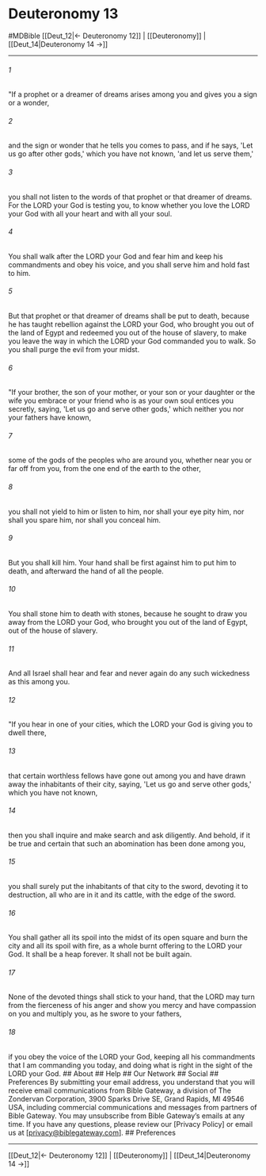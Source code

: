 # Deuteronomy 13
#MDBible
[[Deut_12|← Deuteronomy 12]] | [[Deuteronomy]] | [[Deut_14|Deuteronomy 14 →]]

***






###### 1 


"If a prophet or a dreamer of dreams arises among you and gives you a sign or a wonder, 





###### 2 


and the sign or wonder that he tells you comes to pass, and if he says, 'Let us go after other gods,' which you have not known, 'and let us serve them,' 





###### 3 


you shall not listen to the words of that prophet or that dreamer of dreams. For the LORD your God is testing you, to know whether you love the LORD your God with all your heart and with all your soul. 





###### 4 


You shall walk after the LORD your God and fear him and keep his commandments and obey his voice, and you shall serve him and hold fast to him. 





###### 5 


But that prophet or that dreamer of dreams shall be put to death, because he has taught rebellion against the LORD your God, who brought you out of the land of Egypt and redeemed you out of the house of slavery, to make you leave the way in which the LORD your God commanded you to walk. So you shall purge the evil from your midst. 





###### 6 


"If your brother, the son of your mother, or your son or your daughter or the wife you embrace or your friend who is as your own soul entices you secretly, saying, 'Let us go and serve other gods,' which neither you nor your fathers have known, 





###### 7 


some of the gods of the peoples who are around you, whether near you or far off from you, from the one end of the earth to the other, 





###### 8 


you shall not yield to him or listen to him, nor shall your eye pity him, nor shall you spare him, nor shall you conceal him. 





###### 9 


But you shall kill him. Your hand shall be first against him to put him to death, and afterward the hand of all the people. 





###### 10 


You shall stone him to death with stones, because he sought to draw you away from the LORD your God, who brought you out of the land of Egypt, out of the house of slavery. 





###### 11 


And all Israel shall hear and fear and never again do any such wickedness as this among you. 





###### 12 


"If you hear in one of your cities, which the LORD your God is giving you to dwell there, 





###### 13 


that certain worthless fellows have gone out among you and have drawn away the inhabitants of their city, saying, 'Let us go and serve other gods,' which you have not known, 





###### 14 


then you shall inquire and make search and ask diligently. And behold, if it be true and certain that such an abomination has been done among you, 





###### 15 


you shall surely put the inhabitants of that city to the sword, devoting it to destruction, all who are in it and its cattle, with the edge of the sword. 





###### 16 


You shall gather all its spoil into the midst of its open square and burn the city and all its spoil with fire, as a whole burnt offering to the LORD your God. It shall be a heap forever. It shall not be built again. 





###### 17 


None of the devoted things shall stick to your hand, that the LORD may turn from the fierceness of his anger and show you mercy and have compassion on you and multiply you, as he swore to your fathers, 





###### 18 


if you obey the voice of the LORD your God, keeping all his commandments that I am commanding you today, and doing what is right in the sight of the LORD your God. ## About ## Help ## Our Network ## Social ## Preferences By submitting your email address, you understand that you will receive email communications from Bible Gateway, a division of The Zondervan Corporation, 3900 Sparks Drive SE, Grand Rapids, MI 49546 USA, including commercial communications and messages from partners of Bible Gateway. You may unsubscribe from Bible Gateway&rsquo;s emails at any time. If you have any questions, please review our [Privacy Policy] or email us at [privacy@biblegateway.com]. ## Preferences

***

[[Deut_12|← Deuteronomy 12]] | [[Deuteronomy]] | [[Deut_14|Deuteronomy 14 →]]
